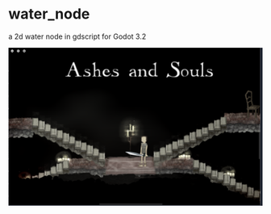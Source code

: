 # water_node
a 2d water node in gdscript for Godot 3.2

![alt tag](https://github.com/laverneth/water_shader/blob/master/Screenshot%20from%202019-01-22%2018-17-14.png)
